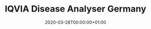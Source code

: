 ---
title: "IQVIA Disease Analyser Germany"
subtitle: ""
summary: "Anonymized patient records collected from Patient Management software used by GPs and selected specialists to document patients’ medical records within their office-based practice during a visit "
owners:
  - organisation: "IQVIA"
    lead: "Kristin Kostka"
    alternate: ""
country: "Germany"
type: "General practice electronic health records"
omop: "CDM v5.3"
dbms: "AWS Redshift"
patient_count: "37m "
has_covid: "N"
first_time: "No"
data_history: "1992 – "
references: [""]

authors: 
    - "Kristin Kostka"
tags: []
categories: ["dataset"]
date: 2020-03-28T00:00:00+01:00
lastmod: 2020-03-28T00:00:00+01:00
featured: false
draft: false

links:
    - icon: globe
      icon_pack: fas
      name: More information
      url: ""
image:
      placement: 1
      caption: ""
      focal_point: ""
      preview_only: false
      alt_text: ""
projects: []
---